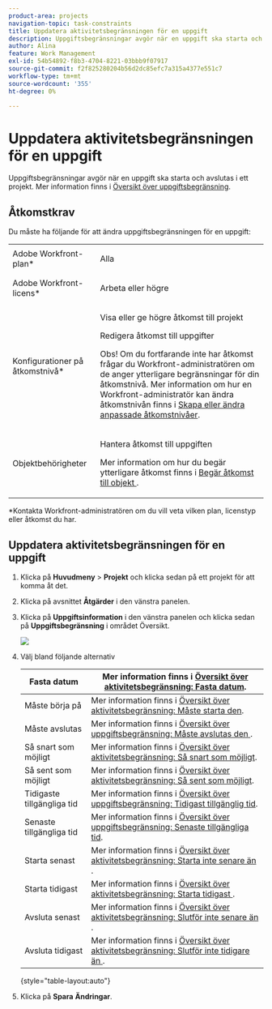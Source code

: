 ```yaml
---
product-area: projects
navigation-topic: task-constraints
title: Uppdatera aktivitetsbegränsningen för en uppgift
description: Uppgiftsbegränsningar avgör när en uppgift ska starta och avslutas i ett projekt. Mer information finns i Översikt över uppgiftsbegränsning.
author: Alina
feature: Work Management
exl-id: 54b54892-f8b3-4704-8221-03bbb9f07917
source-git-commit: f2f825280204b56d2dc85efc7a315a4377e551c7
workflow-type: tm+mt
source-wordcount: '355'
ht-degree: 0%

---
```


# Uppdatera aktivitetsbegränsningen för en uppgift

Uppgiftsbegränsningar avgör när en uppgift ska starta och avslutas i ett projekt. Mer information finns i [Översikt över uppgiftsbegränsning](../../../manage-work/tasks/task-constraints/task-constraint-overview.md).

## Åtkomstkrav

Du måste ha följande för att ändra uppgiftsbegränsningen för en uppgift:

<table style="table-layout:auto"> 
 <col> 
 <col> 
 <tbody> 
  <tr> 
   <td role="rowheader">Adobe Workfront-plan*</td> 
   <td> <p>Alla </p> </td> 
  </tr> 
  <tr> 
   <td role="rowheader">Adobe Workfront-licens*</td> 
   <td> <p>Arbeta eller högre</p> </td> 
  </tr> 
  <tr> 
   <td role="rowheader">Konfigurationer på åtkomstnivå*</td> 
   <td> <p>Visa eller ge högre åtkomst till projekt</p> <p>Redigera åtkomst till uppgifter</p> <p>Obs! Om du fortfarande inte har åtkomst frågar du Workfront-administratören om de anger ytterligare begränsningar för din åtkomstnivå. Mer information om hur en Workfront-administratör kan ändra åtkomstnivån finns i <a href="../../../administration-and-setup/add-users/configure-and-grant-access/create-modify-access-levels.md" class="MCXref xref">Skapa eller ändra anpassade åtkomstnivåer</a>.</p> </td> 
  </tr> 
  <tr> 
   <td role="rowheader">Objektbehörigheter</td> 
   <td> <p>Hantera åtkomst till uppgiften </p> <p>Mer information om hur du begär ytterligare åtkomst finns i <a href="../../../workfront-basics/grant-and-request-access-to-objects/request-access.md" class="MCXref xref">Begär åtkomst till objekt </a>.</p> </td> 
  </tr> 
 </tbody> 
</table>

&#42;Kontakta Workfront-administratören om du vill veta vilken plan, licenstyp eller åtkomst du har.

## Uppdatera aktivitetsbegränsningen för en uppgift

1. Klicka på **Huvudmeny** > **Projekt** och klicka sedan på ett projekt för att komma åt det.
1. Klicka på avsnittet **Åtgärder** i den vänstra panelen.
1. Klicka på **Uppgiftsinformation** i den vänstra panelen och klicka sedan på **Uppgiftsbegränsning** i området Översikt.

   ![](assets/task-constraint-all-options-in-overview-350x254.png)

1. Välj bland följande alternativ

   | Fasta datum | Mer information finns i [Översikt över aktivitetsbegränsning: Fasta datum](../../../manage-work/tasks/task-constraints/fixed-dates.md). |
   |---|---|
   | Måste börja på | Mer information finns i [Översikt över aktivitetsbegränsning: Måste starta den](../../../manage-work/tasks/task-constraints/must-start-on.md). |
   | Måste avslutas | Mer information finns i [Översikt över uppgiftsbegränsning: Måste avslutas den ](../../../manage-work/tasks/task-constraints/must-finish-on.md). |
   | Så snart som möjligt | Mer information finns i [Översikt över aktivitetsbegränsning: Så snart som möjligt](../../../manage-work/tasks/task-constraints/as-soon-as-possible.md). |
   | Så sent som möjligt | Mer information finns i [Översikt över aktivitetsbegränsning: Så sent som möjligt](../../../manage-work/tasks/task-constraints/as-late-as-possible.md). |
   | Tidigaste tillgängliga tid | Mer information finns i [Översikt över uppgiftsbegränsning: Tidigast tillgänglig tid](../../../manage-work/tasks/task-constraints/earliest-available-time.md). |
   | Senaste tillgängliga tid | Mer information finns i [Översikt över uppgiftsbegränsning: Senaste tillgängliga tid](../../../manage-work/tasks/task-constraints/latest-available-time.md). |
   | Starta senast | Mer information finns i [Översikt över aktivitetsbegränsning: Starta inte senare än ](../../../manage-work/tasks/task-constraints/start-no-later-than.md). |
   | Starta tidigast | Mer information finns i [Översikt över aktivitetsbegränsning: Starta tidigast ](../../../manage-work/tasks/task-constraints/start-no-earlier-than.md). |
   | Avsluta senast | Mer information finns i [Översikt över aktivitetsbegränsning: Slutför inte senare än ](../../../manage-work/tasks/task-constraints/finish-no-later-than.md). |
   | Avsluta tidigast | Mer information finns i [Översikt över aktivitetsbegränsning: Slutför inte tidigare än ](../../../manage-work/tasks/task-constraints/finish-no-earlier-than.md). |

   {style="table-layout:auto"}

1. Klicka på **Spara** **Ändringar**.

 
